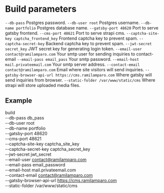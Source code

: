 # Build parameters

`--db-pass` Postgres password.
`--db-user root` Postgres username.
`--db-name portfolio` Postgres database name.
`--gatsby-port 48620` Port to serve gatsby frontend.
`--cms-port 48621` Port to serve strapi cms.
`--captcha-site-key captcha_frontend_key` Frontend captcha key to prevent spam.
`--captcha-secret-key` Backend captcha key to prevent spam.
`--jwt-secret secret_key` JWT secret key for generating login token.
`--email-user contact@ramilamparo.com` Your smtp user for sending inquiries to contact-email
`--email-pass email_pass` Your smtp password.
`--email-host mail.privateemail.com` Your smtp server address.
`--contact-email contact@ramilamparo.com` Email where site visitors will send inquiries.
`--gatsby-browser-api-url https://cms.ramilamparo.com` Where gatsby will send inquiries from browser.
`--static-folder /var/www/static/cms` Where strapi will store uploaded media files.

## Example

build \
--db-pass db_pass \
--db-user root \
--db-name portfolio \
--gatsby-port 48620 \
--cms-port 48621 \
--captcha-site-key captcha_site_key \
--captcha-secret-key captcha_secret_key \
--jwt-secret jwt_secret \
--email-user contact@ramilamparo.com \
--email-pass email_password \
--email-host mail.privateemail.com \
--contact-email contact@ramilamparo.com \
--gatsby-browser-api-url https://cms.ramilamparo.com \
--static-folder /var/www/static/cms
